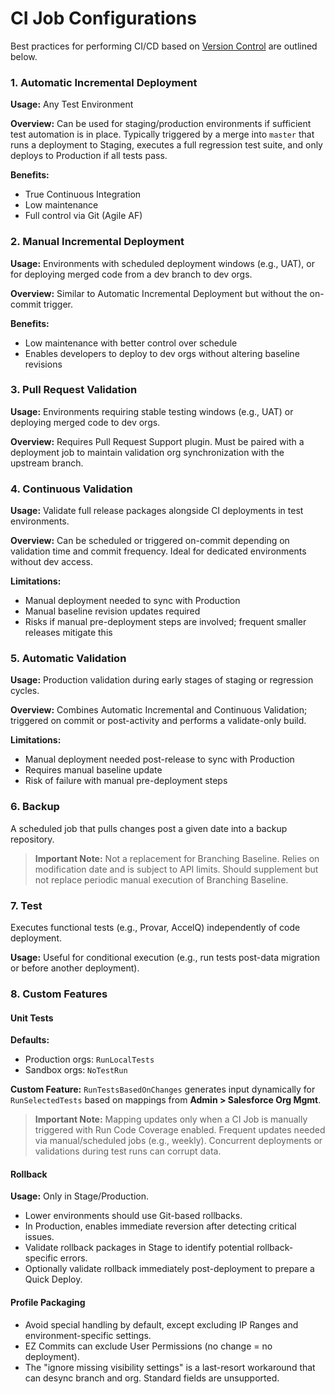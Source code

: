 # CI Job Configurations

Best practices for performing CI/CD based on [Version Control](https://www.autorabit.com/blog/7-tips-for-salesforce-version-control-integration/) are outlined below.

### 1. Automatic Incremental Deployment

**Usage:** Any Test Environment

**Overview:** Can be used for staging/production environments if sufficient test automation is in place. Typically triggered by a merge into `master` that runs a deployment to Staging, executes a full regression test suite, and only deploys to Production if all tests pass.

**Benefits:**

* True Continuous Integration
* Low maintenance
* Full control via Git (Agile AF)

### 2. Manual Incremental Deployment

**Usage:** Environments with scheduled deployment windows (e.g., UAT), or for deploying merged code from a dev branch to dev orgs.

**Overview:** Similar to Automatic Incremental Deployment but without the on-commit trigger.

**Benefits:**

* Low maintenance with better control over schedule
* Enables developers to deploy to dev orgs without altering baseline revisions

### 3. Pull Request Validation

**Usage:** Environments requiring stable testing windows (e.g., UAT) or deploying merged code to dev orgs.

**Overview:** Requires Pull Request Support plugin. Must be paired with a deployment job to maintain validation org synchronization with the upstream branch.

### 4. Continuous Validation

**Usage:** Validate full release packages alongside CI deployments in test environments.

**Overview:** Can be scheduled or triggered on-commit depending on validation time and commit frequency. Ideal for dedicated environments without dev access.

**Limitations:**

* Manual deployment needed to sync with Production
* Manual baseline revision updates required
* Risks if manual pre-deployment steps are involved; frequent smaller releases mitigate this

### 5. Automatic Validation

**Usage:** Production validation during early stages of staging or regression cycles.

**Overview:** Combines Automatic Incremental and Continuous Validation; triggered on commit or post-activity and performs a validate-only build.

**Limitations:**

* Manual deployment needed post-release to sync with Production
* Requires manual baseline update
* Risk of failure with manual pre-deployment steps

### 6. Backup

A scheduled job that pulls changes post a given date into a backup repository.

> **Important Note:** Not a replacement for Branching Baseline. Relies on modification date and is subject to API limits. Should supplement but not replace periodic manual execution of Branching Baseline.

### 7. Test

Executes functional tests (e.g., Provar, AccelQ) independently of code deployment.

**Usage:** Useful for conditional execution (e.g., run tests post-data migration or before another deployment).

### 8. Custom Features

#### Unit Tests

**Defaults:**

* Production orgs: `RunLocalTests`
* Sandbox orgs: `NoTestRun`

**Custom Feature:** `RunTestsBasedOnChanges` generates input dynamically for `RunSelectedTests` based on mappings from **Admin > Salesforce Org Mgmt**.

> **Important Note:** Mapping updates only when a CI Job is manually triggered with Run Code Coverage enabled. Frequent updates needed via manual/scheduled jobs (e.g., weekly). Concurrent deployments or validations during test runs can corrupt data.

#### Rollback

**Usage:** Only in Stage/Production.

* Lower environments should use Git-based rollbacks.
* In Production, enables immediate reversion after detecting critical issues.
* Validate rollback packages in Stage to identify potential rollback-specific errors.
* Optionally validate rollback immediately post-deployment to prepare a Quick Deploy.

#### Profile Packaging

* Avoid special handling by default, except excluding IP Ranges and environment-specific settings.
* EZ Commits can exclude User Permissions (no change = no deployment).
* The "ignore missing visibility settings" is a last-resort workaround that can desync branch and org. Standard fields are unsupported.
